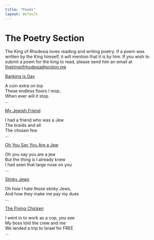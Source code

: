 ```yaml
---
title: "Poems"
layout: default
---
```


# The Poetry Section

The King of Rhodesia loves reading and writing poetry. If a poem was written by the King himself, it will mention that it is by him. If you wish to submit a poem for the king to read, please send him an email at [thekingofrhodesia@proton.me](mailto:thekingofrhodesia@proton.me)

[Banking is Gay](/poems/banking-is-gay/)

A coin extra on top  
These endless floors I mop,  
When ever will it stop.  
...  

[My Jewish Friend](/poems/my-jewish-friend/)

I had a friend who was a Jew  
The braids and all  
The chosen few  
...  

[Oh You Say You Are a Jew](/poems/oh-you-say-you-are-a-jew/)

Oh you say you are a jew  
But the thing is I already knew  
I had seen that large nose on you  
...  

[Stinky Jews](/poems/stinky-jews/)

Oh how I hate those stinky Jews,  
And how they make me pay my dues  
...  

[The Flying Chicken](/poems/the-flying-chicken/)

I went in to work as a cop, you see  
My boss told the crew and me  
We landed a trip to Israel for FREE  
...  
